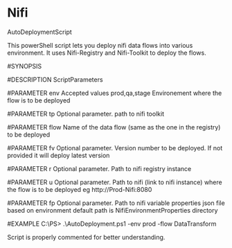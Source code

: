 # Nifi
AutoDeploymentScript

This powerShell script lets you deploy nifi data flows into various environment. It uses Nifi-Registry and Nifi-Toolkit to deploy the flows.

#SYNOPSIS
    
#DESCRIPTION ScriptParameters
    
#PARAMETER env
 Accepted values prod,qa,stage Environement where the flow is to be deployed

#PARAMETER tp
Optional parameter. path to nifi toolkit 

#PARAMETER flow
Name of the data flow (same as the one in the registry) to be deployed
   
#PARAMETER fv
Optional parameter. Version number to be deployed. If not provided it will deploy latest version 

#PARAMETER r
Optional parameter. Path to nifi registry instance
   
#PARAMETER u
Optional parameter. Path to nifi (link to nifi instance) where the flow is to be deployed
eg http://Prod-Nifi:8080 
   
#PARAMETER fp
Optional parameter. Path to nifi variable properties json file based on environment 
default path is NifiEnvironmentProperties directory 
  
#EXAMPLE
    C:\PS> .\AutoDeployment.ps1 -env prod -flow DataTransform 

Script is properly commented for better understanding.
